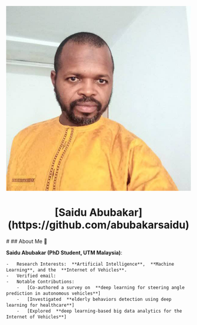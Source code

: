 
<div align="center"><img src="saiduabubakar.jpeg" /></div>
<h1 align="center">[Saidu Abubakar](https://github.com/abubakarsaidu)</h1>
#
## About Me 🚀

**Saidu Abubakar (PhD Student, UTM Malaysia)**:
    
    -   Research Interests:  **Artificial Intelligence**,  **Machine Learning**, and the  **Internet of Vehicles**.
    -   Verified email:
    -   Notable Contributions:
        -   [Co-authored a survey on  **deep learning for steering angle prediction in autonomous vehicles**]
        -   [Investigated  **elderly behaviors detection using deep learning for healthcare**]
        -   [Explored  **deep learning-based big data analytics for the Internet of Vehicles**]
